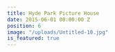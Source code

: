 ```yaml
---
title: Hyde Park Picture House
date: 2015-06-01 00:00:00 Z
position: 6
image: "/uploads/Untitled-10.jpg"
is_featured: true
---
```


